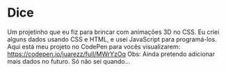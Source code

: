 # Dice

Um projetinho que eu fiz para brincar com animações 3D no CSS. Eu criei alguns dados usando CSS e HTML, e usei JavaScript para programá-los.
Aqui está meu projeto no CodePen para vocês visualizarem:
https://codepen.io/juarezz/full/MWrYzOq
Obs: Ainda pretendo adicionar mais dados no futuro. Só não sei quando...
